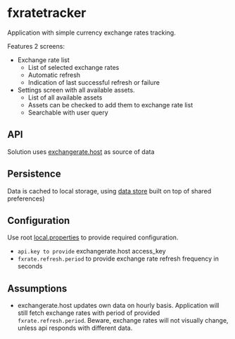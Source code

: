 # fxratetracker
Application with simple currency exchange rates tracking.

Features 2 screens:
- Exchange rate list
  - List of selected exchange rates
  - Automatic refresh
  - Indication of last successful refresh or failure
- Settings screen with all available assets.
  - List of all available assets
  - Assets can be checked to add them to exchange rate list
  - Searchable with user query

## API
Solution uses [exchangerate.host](https://exchangerate.host/documentation) as source of data

## Persistence
Data is cached to local storage, using [data store](https://developer.android.com/jetpack/androidx/releases/datastore) built on top of shared preferences)

## Configuration
Use root [local.properties](./local.properties) to provide required configuration.
- `api.key to provide` exchangerate.host access_key
- `fxrate.refresh.period` to provide exchange rate refresh frequency in seconds

## Assumptions
- exchangerate.host updates own data on hourly basis.
  Application will still fetch exchange rates with period of provided `fxrate.refresh.period`.
  Beware, exchange rates will not visually change, unless api responds with different data.